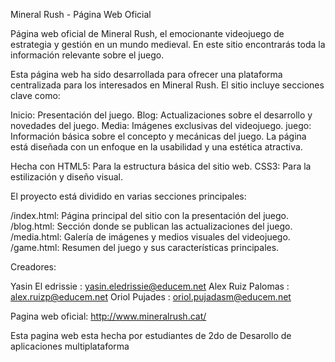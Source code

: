 Mineral Rush - Página Web Oficial

Página web oficial de Mineral Rush, el emocionante videojuego de estrategia y gestión en un mundo medieval.
En este sitio encontrarás toda la información relevante sobre el juego.

Esta página web ha sido desarrollada para ofrecer una plataforma centralizada para los interesados en Mineral Rush. El sitio incluye secciones clave como:

Inicio: Presentación del juego.
Blog: Actualizaciones sobre el desarrollo y novedades del juego.
Media: Imágenes exclusivas del videojuego.
juego: Información básica sobre el concepto y mecánicas del juego.
La página está diseñada con un enfoque en la usabilidad y una estética atractiva.

Hecha con 
HTML5: Para la estructura básica del sitio web.
CSS3: Para la estilización y diseño visual.

El proyecto está dividido en varias secciones principales:

/index.html: Página principal del sitio con la presentación del juego.
/blog.html: Sección donde se publican las actualizaciones del juego.
/media.html: Galería de imágenes y medios visuales del videojuego.
/game.html: Resumen del juego y sus características principales.

Creadores:

Yasin El edrissie : yasin.eledrissie@educem.net
Alex Ruiz Palomas : alex.ruizp@educem.net
Oriol Pujades : oriol.pujadasm@educem.net

Pagina web oficial: http://www.mineralrush.cat/

Esta pagina web esta hecha por estudiantes de 2do de Desarollo de aplicaciones multiplataforma
